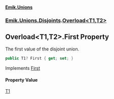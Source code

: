 #### [Emik.Unions](index.md 'index')
### [Emik.Unions.Disjoints](Emik.Unions.Disjoints.md 'Emik.Unions.Disjoints').[Overload&lt;T1,T2&gt;](Overload{T1,T2}.md 'Emik.Unions.Disjoints.Overload<T1,T2>')

## Overload<T1,T2>.First Property

The first value of the disjoint union.

```csharp
public T1? First { get; set; }
```

Implements [First](IEither{T1,T2}.First.md 'Emik.Unions.Disjoints.IEither<T1,T2>.First')

#### Property Value
[T1](Overload{T1,T2}.md#Emik.Unions.Disjoints.Overload_T1,T2_.T1 'Emik.Unions.Disjoints.Overload<T1,T2>.T1')